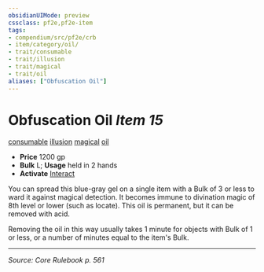 ```yaml
---
obsidianUIMode: preview
cssclass: pf2e,pf2e-item
tags:
- compendium/src/pf2e/crb
- item/category/oil/
- trait/consumable
- trait/illusion
- trait/magical
- trait/oil
aliases: ["Obfuscation Oil"]
---
```

# Obfuscation Oil *Item 15*  
[consumable](consumable.md "Consumable Item Trait")  [illusion](illusion.md "Illusion School Trait")  [magical](magical.md "Magical Item Trait")  [oil](oil.md "Oil Item Trait")  

- **Price** 1200 gp
- **Bulk** L; **Usage** held in 2 hands
- **Activate** [Interact](interact.md)

You can spread this blue-gray gel on a single item with a Bulk of 3 or less to ward it against magical detection. It becomes immune to divination magic of 8th level or lower (such as locate). This oil is permanent, but it can be removed with acid.

Removing the oil in this way usually takes 1 minute for objects with Bulk of 1 or less, or a number of minutes equal to the item's Bulk.


---
*Source: Core Rulebook p. 561*